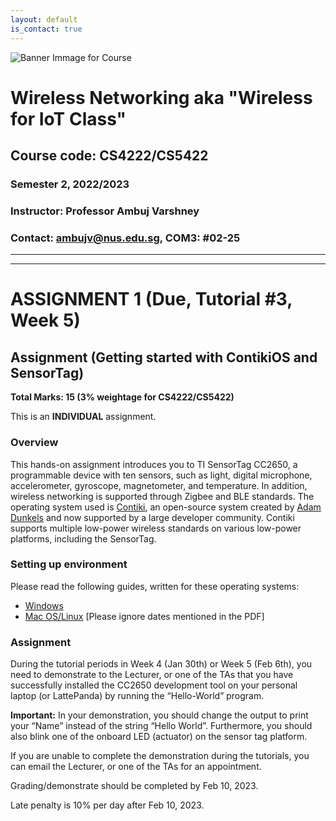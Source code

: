 ```yaml
---
layout: default
is_contact: true
---
```


![Banner Immage for Course](cs4222_banner.png)  

# Wireless Networking aka "Wireless for IoT Class"
## Course code: CS4222/CS5422  
### Semester 2, 2022/2023
### Instructor: Professor Ambuj Varshney
### Contact: [ambujv@nus.edu.sg](mailto:ambujv@nus.edu.sg), COM3: #02-25     

----
****

# ASSIGNMENT 1 (Due, Tutorial #3, Week 5)


## Assignment (Getting started with ContikiOS and SensorTag)

**Total Marks: 15 (3% weightage for CS4222/CS5422)**
 
This is an **INDIVIDUAL** assignment. 


### Overview

This hands-on assignment introduces you to TI SensorTag CC2650, a programmable device with ten sensors, such as light, digital microphone, accelerometer, gyroscope, magnetometer, and temperature. In addition, wireless networking is supported through Zigbee and BLE standards. The operating system used is [Contiki](https://github.com/contiki-ng/contiki-ng), an open-source system created by [Adam  Dunkels](http://dunkels.com/adam/) and now supported by a large developer community. Contiki supports multiple low-power wireless standards on various low-power platforms, including the SensorTag.

### Setting up environment

Please read the following guides, written for these operating systems:

* [Windows](https://ambuj.se/instructions_cc2650.pdf)
* [Mac OS/Linux](https://ambuj.se/linux_mac.pdf) [Please ignore dates mentioned in the PDF]


### Assignment

During the tutorial periods in Week 4 (Jan 30th) or Week 5 (Feb 6th), you need to demonstrate to the  Lecturer, or one of the TAs that you have successfully installed the CC2650 development tool on your personal laptop (or LattePanda) by running the “Hello-World” program. 
 
**Important:** In your demonstration, you should change the output to print your “Name” instead of  the string “Hello World”. Furthermore, you should also blink one of the onboard LED (actuator) on the sensor tag platform.

If you are unable to complete the demonstration during the tutorials, you can email the Lecturer, or one of the TAs for an appointment. 
 
Grading/demonstrate should be completed by Feb 10, 2023.  
 
Late penalty is 10% per day after Feb 10, 2023.








